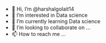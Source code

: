 - 👋 Hi, I’m @harshalgolait14
- 👀 I’m interested in Data science
- 🌱 I’m currently learning Data science
- 💞️ I’m looking to collaborate on ...
- 📫 How to reach me ...

<!---
harshalgolait14/harshalgolait14 is a ✨ special ✨ repository because its `README.md` (this file) appears on your GitHub profile.
You can click the Preview link to take a look at your changes.
--->
